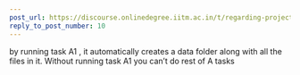 ```yaml
---
post_url: https://discourse.onlinedegree.iitm.ac.in/t/regarding-project1-for-file-not-detecting-after-sending-post-request/167172/11
reply_to_post_number: 10
---
```

by running task A1 , it automatically creates a data folder along with all the files in it. Without running task A1 you can’t do rest of A tasks